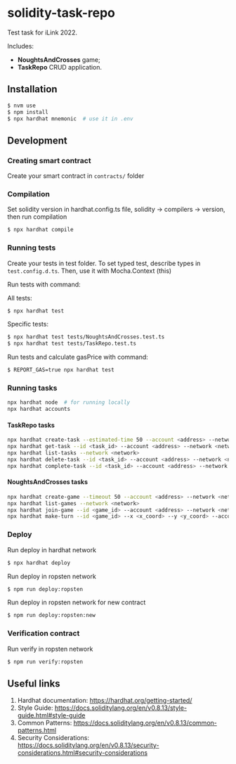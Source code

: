 # solidity-task-repo

Test task for iLink 2022.

Includes:

- **NoughtsAndCrosses** game;
- **TaskRepo** CRUD application.

## Installation

```bash
$ nvm use
$ npm install
$ npx hardhat mnemonic  # use it in .env
```

## Development

### Creating smart contract

Create your smart contract in `contracts/` folder

### Compilation

Set solidity version in hardhat.config.ts file, solidity -> compilers -> version, then run compilation

```bash
$ npx hardhat compile
```

### Running tests

Create your tests in test folder. To set typed test, describe types in `test.config.d.ts`. Then, use it with Mocha.Context (this)

Run tests with command:

All tests:

```bash
$ npx hardhat test
```

Specific tests:

```bash
$ npx hardhat test tests/NoughtsAndCrosses.test.ts
$ npx hardhat test tests/TaskRepo.test.ts
```

Run tests and calculate gasPrice with command:

```bash
$ REPORT_GAS=true npx hardhat test
```

### Running tasks

```bash
npx hardhat node  # for running locally
npx hardhat accounts
```

#### TaskRepo tasks

```bash
npx hardhat create-task --estimated-time 50 --account <address> --network <network>
npx hardhat get-task --id <task_id> --account <address> --network <network>
npx hardhat list-tasks --network <network>
npx hardhat delete-task --id <task_id> --account <address> --network <network>
npx hardhat complete-task --id <task_id> --account <address> --network <network>
```

#### NoughtsAndCrosses tasks

```bash
npx hardhat create-game --timeout 50 --account <address> --network <network>
npx hardhat list-games --network <network>
npx hardhat join-game --id <game_id> --account <address> --network <network>
npx hardhat make-turn --id <game_id> --x <x_coord> --y <y_coord> --account <address> --network <network>
```

### Deploy

Run deploy in hardhat network

```bash
$ npx hardhat deploy
```

Run deploy in ropsten network

```bash
$ npm run deploy:ropsten
```

Run deploy in ropsten network for new contract

```bash
$ npm run deploy:ropsten:new
```

### Verification contract

Run verify in ropsten network

```bash
$ npm run verify:ropsten
```

## Useful links

1. Hardhat documentation:
   https://hardhat.org/getting-started/
2. Style Guide:
   https://docs.soliditylang.org/en/v0.8.13/style-guide.html#style-guide
3. Common Patterns:
   https://docs.soliditylang.org/en/v0.8.13/common-patterns.html
4. Security Considerations:
   https://docs.soliditylang.org/en/v0.8.13/security-considerations.html#security-considerations
